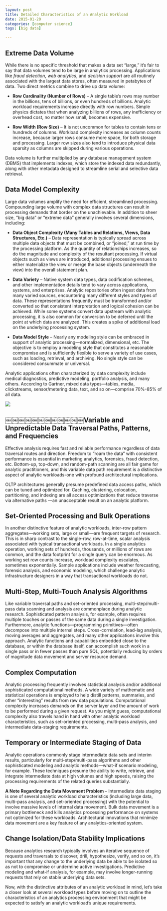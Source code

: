 ```yaml
---
layout: post
title: Detailed Characteristics of an Analytic Workload
date: 2015-01-20
categories: [computer science]
tags: [big data]

---
```


## Extreme Data Volume
While there is no specific threshold that makes a data set “large,” it’s fair to say that data volumes tend to be large in analytics processing. Applications like *fraud detection*, *web analytics*, and *decision support* are all routinely associated with the largest data stores, often measured in petabytes of data. Two direct metrics combine to drive up data volume:
* **Row Cardinality (Number of Rows)** – A single table’s rows may number in the billions, tens of billions, or even hundreds of billions. Analytic workload requirements increase directly with row numbers. Simple physics dictates that when analyzing billions of rows, any inefficiency or overhead cost, no matter how small, becomes expensive.

* **Row Width (Row Size)** – It is not uncommon for tables to contain tens or hundreds of columns. Workload complexity increases as column counts increase, because larger rows consume more space, for both storage and processing. Larger row sizes also tend to introduce physical data sparsity as columns are skipped during various operations.
Data volume is further multiplied by any database management system (DBMS) that implements indexes, which store the indexed data redundantly, along with other metadata designed to streamline serial and selective data retrieval.
## Data Model Complexity
Large data volumes amplify the need for efficient, streamlined processing. Compounding large volume with complex data structures can result in processing demands that border on the unachievable. In addition to sheer size, “big data” or “extreme data” generally involves several dimensions, including:
* **Data Object Complexity (Many Tables and Relations, Views, Data Structures, Etc.)** – Data representation is typically spread across multiple data objects that must be combined, or “joined,” at run time by the processing platform. As the quantity of relationships increases, so do the magnitude and complexity of the resultant processing. If virtual objects such as views are introduced, additional processing ensues to either materialize the view or merge the base objects (underneath the view) into the overall statement plan.
* **Data Variety** – Native system data types, data codification schemes, and other implementation details tend to vary across applications, systems, and enterprises. Analytic repositories often ingest data from many varied sources, encountering many different styles and types of data. These representations frequently must be transformed and/or converted so that consistent interpretation and logical cohesion can be achieved. While some systems convert data upstream with analytic processing, it is also common for conversion to be deferred until the point at which data are analyzed. This creates a spike of additional load on the underlying processing system.
* **Data Model Style** – Nearly any modeling style can be embraced in support of analytic processing—normalized, dimensional, etc. The objective is to employ a modeling style that constitutes a reasonable compromise and is sufficiently flexible to serve a variety of use cases, such as loading, retrieval, and archiving. No single style can be considered consummate or universal.
Analytic applications often characterized by data complexity include medical diagnostics, predictive modeling, portfolio analysis, and many others. According to Gartner, mixed data types—tables, media, clickstreams, sensor/metering data, text, and so on—comprise 70%-85% of all data.

![](http://sungsoo.github.com/images/four-axes.png)## ￼￼￼￼￼￼￼￼￼￼￼￼Variable and Unpredictable Data Traversal Paths, Patterns, and FrequenciesEffective analysis requires fast and reliable performance regardless of data traversal routes and direction. Freedom to “roam the data” with consistent performance is essential in marketing analytics, forensics, fraud detection, etc. Bottom-up, top-down, and random-path scanning are all fair game for analytic practitioners, and this variable data path requirement is a distinctive aspect of analytic workloads-one with profound architectural implications. 
OLTP architectures generally presume predefined data access paths, which can be tuned and optimized for. Caching, clustering, colocation, partitioning, and indexing are all access optimizations that reduce traverse via alternative paths
—an unacceptable result on an analytic platform.## Set-Oriented Processing and Bulk Operations
In another distinctive feature of analytic workloads, inter-row pattern aggregates—working sets, large or small—are frequent targets of research.
This is in sharp contrast to the single-row, row-at-time, scalar analysis associated with typical transactional workloads. In a single analyticsoperation, working sets of hundreds, thousands, or millions of rows are common, and the data footprint for a single query can be enormous. As working set row counts increase, workload complexity escalates, sometimes exponentially. Sample applications include weather forecasting, forensic analysis, and economic modeling, which challenge analytic infrastructure designers in away that transactional workloads do not.
## Multi-Step, Multi-Touch Analysis Algorithms
Like variable traversal paths and set-oriented processing, multi-step/multi-pass data scanning and analysis are commonplace during analytic research. Sophisticated pattern analysis, for example, often requires multiple touches or passes of the same data during a single investigation. Furthermore, analytic functions—programming primitives—often decompose into multiple internal steps. Cross-correlation, lead-lag analysis, moving averages and aggregates, and many other applications involve this approach. Analytic functions and capabilities embedded close to the database, or within the database itself, can accomplish such work in a single pass or in fewer passes than pure SQL, potentially reducing by orders of magnitude data movement and server resource demand.
## Complex Computation
Analytic processing frequently involves statistical analysis and/or additional sophisticated computational methods. A wide variety of mathematic and statistical operations is employedto help distill patterns, summaries, and other “interesting” results from raw data populations. Computational complexity increases demands on the server layer and the amount of work to be performed during a given request. As you might guess, computational complexity also travels hand in hand with other analytic workload characteristics, such as set-oriented processing, multi-pass analysis, and intermediate data-staging requirements.## Temporary or Intermediate Staging of Data
Analytic operations commonly stage intermediate data sets and interim results, particularly for multi-step/multi-pass algorithms and other sophisticated modeling and analytic methods—what-if scenario modeling, for example. These techniques presume the ability to write, retrieve, and integrate intermediate data at high volumes and high speeds, raising the processing requirements of the related queries substantially.**A Note Regarding the Data Movement Problem** – Intermediate data staging is one of several analytic workload characteristics (including large data, multi-pass analysis, and set-oriented processing) with the potential to involve massive levels of internal data movement. Bulk data movement is a primary bottleneck and kills analytics processing performance on systems not optimized for these workloads. Architectural innovations that minimize data movement are a key feature of any analytics-oriented system.## Change Isolation/Data Stability Implications
Because analytics research typically involves an iterative sequence of requests and traversals to discover, drill, hypothesize, verify, and so on, it’s important that any change to the underlying data be able to be isolated so as not to compromise or undermine active investigations. Predictive modeling and what-if analysis, for example, may involve longer-running requests that rely on stable underlying data sets.
Now, with the distinctive attributes of an analytic workload in mind, let’s take a closer look at several workload types before moving on to outline the characteristics of an analytics processing environment that might be expected to satisfy an analytic workload’s unique requirements.